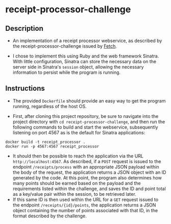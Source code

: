 
# receipt-processor-challenge

## Description

- An implementation of a receipt processor webservice, as described by the
  receipt-processor-challenge issued by [Fetch](https://fetch.com/).

- I chose to implement this using Ruby and the web framework Sinatra. With
  little configuration, Sinatra can store the necessary data on the server side
  in Sinatra's `session` object, allowing the necessary information to persist
  while the program is running.

## Instructions

- The provided `Dockerfile` should provide an easy way to get the program
  running, regardless of the host OS.

- First, after cloning this project repository, be sure to navigate into the
  project directory with `cd receipt-processor-challenge`, and then run the
  following commands to build and start the webservice, subsequently listening on port 4567
  as is the default for Sinatra applications:

```
docker build -t receipt_processor .
docker run -p 4567:4567 receipt_processor
```

- It should then be possible to reach the application via the URL
  `http://localhost:4567`. As described, if a `POST` request is issued to the
  endpoint `/receipts/process` with an appropriate JSON payload within the body
  of the request, the application returns a JSON object with an ID generated by
  the code. At this point, the program also determines how many points should be
  earned based on the payload and the requirements listed within the challenge,
  and saves the ID and point total as a key/value pair within the session, to be
  retrieved later.
- If this same ID is then used within the URL for a `GET` request issued to the
  endpoint `/receipts/{id}/points`, the application returns a JSON object
  containing the number of points associated with that ID, in the format
  described by the challenge.

